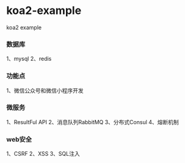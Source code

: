 # koa2-example
koa2 example

### 数据库
1、mysql
2、redis

### 功能点
1、微信公众号和微信小程序开发

### 微服务
1、ResultFul API
2、消息队列RabbitMQ
3、分布式Consul
4、熔断机制

### web安全
1、CSRF
2、XSS
3、SQL注入
